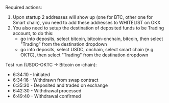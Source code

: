 
Required actions:
1. Upon startup 2 addresses will show up (one for BTC, other one for Smart chain), you need to add these addresses to WHITELIST on OKX
2. You also need to setup the destination of deposited funds to be Trading account, to do this:
    - go into deposits, select bitcoin, bitcoin-onchain, bitcoin, then select "Trading" from the destination dropdown
    - go into deposits, select USDC, onchain, select smart chain (e.g. OKTC), then select "Trading" from the destination dropdown


Test run (USDC-OKTC -> Bitcoin on-chain):
 - 6:34:10 - Initiated
 - 6:34:16 - Withdrawn from swap contract
 - 6:35:30 - Deposited and traded on exchange
 - 6:42:30 - Withdrawal processed
 - 6:49:40 - Withdrawal confirmed
